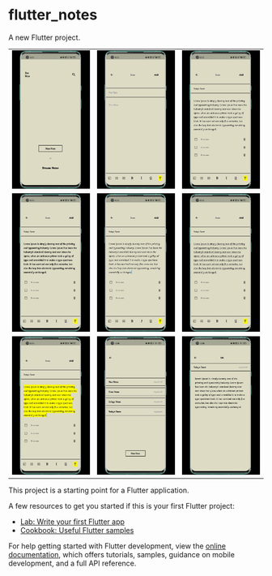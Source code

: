 # flutter_notes

A new Flutter project.

<table cellpadding="0" cellspacing="0">
  <tr>
    <td><img src="res/app-mockup-android-screenshot-12-default-1080x1920-1.png" </td>
    <td><img src="res/app-mockup-android-screenshot-12-default-1080x1920-2.png" </td>
    <td><img src="res/app-mockup-android-screenshot-12-default-1080x1920-3.png" </td>
  </tr>
  <tr>
    <td><img src="res/app-mockup-android-screenshot-12-default-1080x1920-4.png" </td>
    <td><img src="res/app-mockup-android-screenshot-12-default-1080x1920-5.png" </td>
    <td><img src="res/app-mockup-android-screenshot-12-default-1080x1920-6.png" </td>
  </tr>
   <tr>
    <td><img src="res/app-mockup-android-screenshot-12-default-1080x1920-7.png" </td>
    <td><img src="res/app-mockup-android-screenshot-12-default-1080x1920-8.png" </td>
    <td><img src="res/app-mockup-android-screenshot-12-default-1080x1920-9.png" </td>
  </tr>
</table> 

This project is a starting point for a Flutter application.

A few resources to get you started if this is your first Flutter project:

- [Lab: Write your first Flutter app](https://docs.flutter.dev/get-started/codelab)
- [Cookbook: Useful Flutter samples](https://docs.flutter.dev/cookbook)

For help getting started with Flutter development, view the
[online documentation](https://docs.flutter.dev/), which offers tutorials,
samples, guidance on mobile development, and a full API reference.

